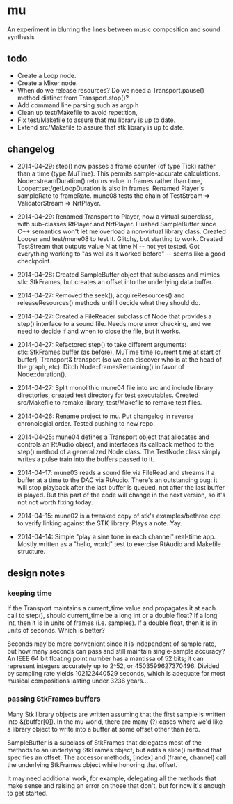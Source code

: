# mu

An experiment in blurring the lines between music composition and sound synthesis

## todo
* Create a Loop node.
* Create a Mixer node.
* When do we release resources?  Do we need a Transport.pause() method
  distinct from Transport.stop()?
* Add command line parsing such as argp.h
* Clean up test/Makefile to avoid repetition, 
* Fix test/Makefile to assure that mu library is up to date.
* Extend src/Makefile to assure that stk library is up to date.

## changelog 

* 2014-04-29: step() now passes a frame counter (of type Tick) rather
than a time (type MuTime).  This permits sample-accurate calculations.
Node::streamDuration() returns value in frames rather than time, 
Looper::set/getLoopDuration is also in frames.  Renamed Player's
sampleRate to frameRate.  mune08 tests the chain of TestStream =>
ValidatorStream => NrtPlayer.

* 2014-04-29: Renamed Transport to Player, now a virtual superclass,
with sub-classes RtPlayer and NrtPlayer.  Flushed SampleBuffer since
C++ semantics won't let me overload a non-virtual library class.
Created Looper and test/mune08 to test it.  Glitchy, but starting to
work.  Created TestStream that outputs value N at time N -- not yet
tested.  Got everything working to "as well as it worked before" --
seems like a good checkpoint.

* 2014-04-28: Created SampleBuffer object that subclasses and mimics
stk::StkFrames, but creates an offset into the underlying data buffer.

* 2014-04-27: Removed the seek(), acquireResources() and
releaseResources() methods until I decide what they should do.

* 2014-04-27: Created a FileReader subclass of Node that provides a
step() interface to a sound file.  Needs more error checking, and we
need to decide if and when to close the file, but it works.

* 2014-04-27: Refactored step() to take different arguments:
stk::StkFrames buffer (as before), MuTime time (current time at start
of buffer), Transport& transport (so we can discover who is at the
head of the graph, etc).  Ditch Node::framesRemaining() in favor of
Node::duration().

* 2014-04-27: Split monolithic mune04 file into src and include
library directories, created test directory for test executables.
Created src/Makefile to remake library, test/Makefile to remake test
files.

* 2014-04-26: Rename project to mu.  Put changelog in reverse
  chronologial order.  Tested pushing to new repo.

* 2014-04-25: mune04 defines a Transport object that allocates and
controls an RtAudio object, and interfaces its callback method to the
step() method of a generalized Node class.  The TestNode class simply
writes a pulse train into the buffers passed to it.

* 2014-04-17: mune03 reads a sound file via FileRead and streams it a
buffer at a time to the DAC via RtAudio.  There's an outstanding bug:
it will stop playback after the last buffer is queued, not after the
last buffer is played.  But this part of the code will change in the
next version, so it's not not worth fixing today.

* 2014-04-15: mune02 is a tweaked copy of stk's examples/bethree.cpp to
verify linking against the STK library.  Plays a note.  Yay.

* 2014-04-14: Simple "play a sine tone in each channel" real-time app.
Mostly written as a "hello, world" test to exercise RtAudio and
Makefile structure.

## design notes

### keeping time

If the Transport maintains a current_time value and propagates it at
each call to step(), should current_time be a long int or a double
float?  If a long int, then it is in units of frames (i.e. samples).
If a double float, then it is in units of seconds.  Which is better?

Seconds may be more convenient since it is independent of sample rate,
but how many seconds can pass and still maintain single-sample
accuracy?  An IEEE 64 bit floating point number has a mantissa of 52
bits; it can represent integers accurately up to 2^52, or
4503599627370496.  Divided by sampling rate yields 102122440529
seconds, which is adequate for most musical compositions lasting under
3236 years...

### passing StkFrames buffers

Many Stk library objects are written assuming that the first sample is
written into &(buffer[0]).  In the mu world, there are many (?) cases
where we'd like a library object to write into a buffer at some offset
other than zero.

SampleBuffer is a subclass of StkFrames that delegates most of the
methods to an underlying StkFrames object, but adds a slice() method
that specifies an offset.  The accessor methods, [index] and (frame,
channel) call the underlying StkFrames object while honoring that
offset.

It may need additional work, for example, delegating all the methods
that make sense and raising an error on those that don't, but for now
it's enough to get started.
